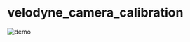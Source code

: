 # velodyne_camera_calibration

![demo](https://github.com/Sadaku1993/velodyne_camera_calibration/blob/master/projection.gif)
